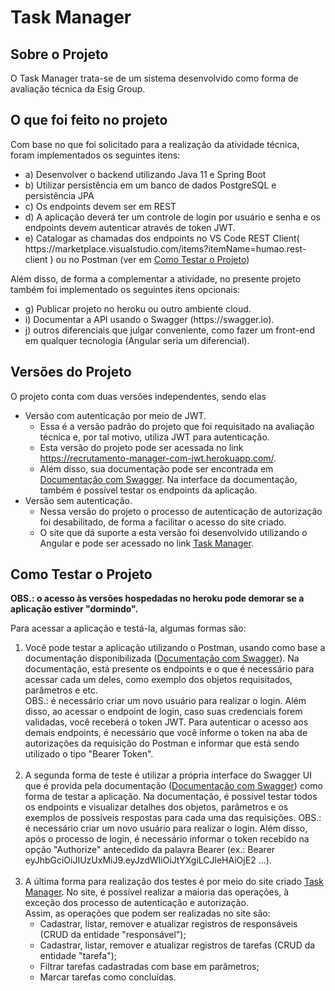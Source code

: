 <h1>Task Manager</h1>
<h2>Sobre o Projeto</h2>
<p>O Task Manager trata-se de um sistema desenvolvido como forma de avaliação técnica da Esig Group.</p>
<h2> O que foi feito no projeto</h2>
<p>Com base no que foi solicitado para a realização da atividade técnica, foram implementados os seguintes itens:</p>
<ul>
   <li> a) Desenvolver o backend utilizando Java 11 e Spring Boot</li>
   <li> b) Utilizar persistência em um banco de dados PostgreSQL e persistência JPA</li>
   <li> c) Os endpoints devem ser em REST</li>
   <li> d) A aplicação deverá ter um controle de login por usuário e senha e os endpoints devem autenticar através de token JWT.</li>
   <li> 
      e) Catalogar as chamadas dos endpoints no VS Code REST Client( https://marketplace.visualstudio.com/items?itemName=humao.rest-client )
      ou no Postman (ver em <a href="#testar">Como Testar o Projeto</a>)
   </li>
</ul>
<p>Além disso, de forma a complementar a atividade, no presente projeto também foi implementado os seguintes itens opcionais:</p>
<ul>
   <li> g) Publicar projeto no heroku ou outro ambiente cloud.</li>
   <li> i) Documentar a API usando o Swagger (https://swagger.io).</li>
   <li> j) outros diferenciais que julgar conveniente, como fazer um front-end em qualquer tecnologia (Angular seria um diferencial). </i>
</ul>
<h2>Versões do Projeto</h2>
<p>O projeto conta com duas versões independentes, sendo elas</p>
<ul>
   <li>
      Versão com autenticação por meio de JWT.
      <ul>
         <li>Essa é a versão padrão do projeto que foi requisitado na avaliação técnica e, por tal motivo, utiliza JWT para autenticação. </li>
         <li>Esta versão do projeto pode ser acessada no link <a href="https://recrutamento-manager-com-jwt.herokuapp.com/" target="_blank">https://recrutamento-manager-com-jwt.herokuapp.com/</a>.
         </li>
         <li>Além disso, sua documentação pode ser encontrada em <a href="https://recrutamento-manager-com-jwt.herokuapp.com/swagger-ui.html" target="blank">Documentação com Swagger</a>. Na interface da documentação, também é possível testar os endpoints da aplicação.
         </li>
      </ul>
   </li>
   <li>
      Versão sem autenticação.
      <ul>
         <li>
            Nessa versão do projeto o processo de autenticação de autorização foi desabilitado, de forma a facilitar o acesso do site criado.
         </li>
         <li>
            O site que dá suporte a esta versão foi desenvolvido utilizando o Angular e pode ser acessado no link <a href="https://603edd851ecd1f0007a37a3d--optimistic-hermann-e8672e.netlify.app" target="new">Task Manager</a>.
         </li>
      </ul>
   </li>
</ul>
<h2 id="testar">Como Testar o Projeto</h2>
<p><strong>OBS.: o acesso às versões hospedadas no heroku pode demorar se a aplicação estiver "dormindo".</strong></p>
<p>Para acessar a aplicação e testá-la, algumas formas são:</p>
<ol>
   <li>
      Você pode testar a aplicação utilizando o Postman, usando como base a documentação disponibilizada (<a href="https://recrutamento-manager-com-jwt.herokuapp.com/swagger-ui.html" target="blank">Documentação com Swagger</a>).
      Na documentação, está presente os endpoints e o que é necessário para acessar cada um deles, como exemplo dos objetos requisitados, parâmetros e etc. <br/>
      OBS.: é necessário criar um novo usuário para realizar o login. Além disso, ao acessar o endpoint de login, caso suas credenciais forem validadas, você receberá o token JWT. Para autenticar o acesso aos demais endpoints, é necessário que você informe o token na aba de autorizações da requisição do Postman e informar que está sendo utilizado o tipo "Bearer Token".
   </li>
   <br/>
   <li>
      A segunda forma de teste é utilizar a própria interface do Swagger UI que é provida pela documentação (<a href="https://recrutamento-manager-com-jwt.herokuapp.com/swagger-ui.html" target="blank">Documentação com Swagger</a>) como forma de testar a aplicação. Na documentação, é possível testar todos os endpoints e visualizar detalhes dos objetos, parâmetros e os exemplos de possíveis respostas para cada uma das requisições.
      OBS.: é necessário criar um novo usuário para realizar o login. Além disso, após o processo de login, é necessário informar o token recebido na opção "Authorize" antecedido da palavra Bearer (ex.: Bearer eyJhbGciOiJIUzUxMiJ9.eyJzdWIiOiJtYXgiLCJleHAiOjE2 ...).
   </li>
   <br/>
   <li>
      A última forma para realização dos testes é por meio do site criado <a href="https://603edd851ecd1f0007a37a3d--optimistic-hermann-e8672e.netlify.app" target="_blank">Task Manager</a>. No site, é possível realizar a maioria das operações, à exceção dos processo de autenticação e autorização.<br/>
      Assim, as operações que podem ser realizadas no site são:
      <ul>
         <li>
            Cadastrar, listar, remover e atualizar registros de responsáveis (CRUD da entidade "responsável");
         </li>
         <li>
            Cadastrar, listar, remover e atualizar registros de tarefas (CRUD da entidade "tarefa");
         </li>
         <li>
            Filtrar tarefas cadastradas com base em parâmetros;
         </li>
         <li>
            Marcar tarefas como concluídas.
         </li>
      </ul>
   </li>
</ol>
